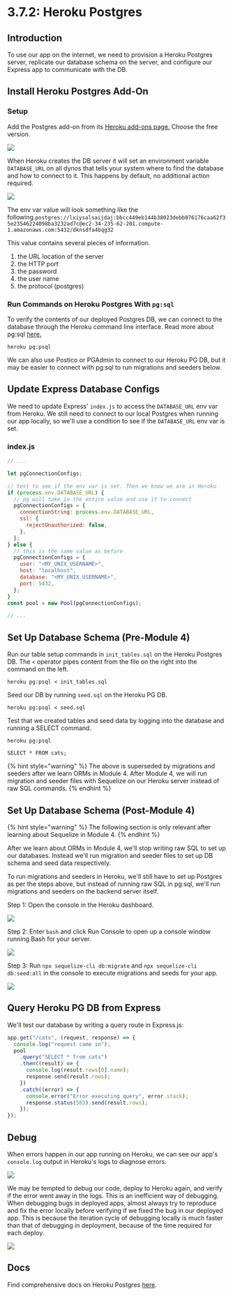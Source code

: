# 3.7.2: Heroku Postgres

## Introduction

To use our app on the internet, we need to provision a Heroku Postgres server, replicate our database schema on the server, and configure our Express app to communicate with the DB.

## Install Heroku Postgres Add-On

### Setup

Add the Postgres add-on from its [Heroku add-ons page.](https://elements.heroku.com/addons/heroku-postgresql) Choose the free version.

![](../../.gitbook/assets/screen-shot-2020-12-10-at-4.50.38-pm.png)

When Heroku creates the DB server it will set an environment variable `DATABASE_URL` on all dynos that tells your system where to find the database and how to connect to it. This happens by default, no additional action required.

![](../../.gitbook/assets/screen-shot-2020-12-10-at-5.02.08-pm.png)

The env var value will look something like the following.`postgres://lxiysalsaijdaj:bbcc449eb144b38023debb076176caa62f35e23546224098ba3232ad7c@ec2-34-235-62-201.compute-1.amazonaws.com:5432/dknsdfa4bqg32`

This value contains several pieces of information.

1. the URL location of the server
2. the HTTP port
3. the password
4. the user name
5. the protocol \(postgres\)

### Run Commands on Heroku Postgres With `pg:sql`

To verify the contents of our deployed Postgres DB, we can connect to the database through the Heroku command line interface. Read more about pg:sql [here.](https://devcenter.heroku.com/articles/heroku-postgresql#pg-psql)

```text
heroku pg:psql
```

We can also use Postico or PGAdmin to connect to our Heroku PG DB, but it may be easier to connect with pg:sql to run migrations and seeders below.

## Update Express Database Configs

We need to update Express' `index.js` to access the `DATABASE_URL` env var from Heroku. We still need to connect to our local Postgres when running our app locally, so we'll use a condition to see if the `DATABASE_URL` env var is set.

### index.js

```javascript
// ...

let pgConnectionConfigs;

// test to see if the env var is set. Then we know we are in Heroku
if (process.env.DATABASE_URL) {
  // pg will take in the entire value and use it to connect
  pgConnectionConfigs = {
    connectionString: process.env.DATABASE_URL,
    ssl: {
      rejectUnauthorized: false,
    },
  };
} else {
  // this is the same value as before
  pgConnectionConfigs = {
    user: "<MY_UNIX_USERNAME>",
    host: "localhost",
    database: "<MY_UNIX_USERNAME>",
    port: 5432,
  };
}
const pool = new Pool(pgConnectionConfigs);

// ...
```

## Set Up Database Schema \(Pre-Module 4\)

Run our table setup commands in `init_tables.sql` on the Heroku Postgres DB. The `<` operator pipes content from the file on the right into the command on the left.

```text
heroku pg:psql < init_tables.sql
```

Seed our DB by running `seed.sql` on the Heroku PG DB.

```text
heroku pg:psql < seed.sql
```

Test that we created tables and seed data by logging into the database and running a SELECT command.

```text
heroku pg:psql
```

```text
SELECT * FROM cats;
```

{% hint style="warning" %}
The above is superseded by migrations and seeders after we learn ORMs in Module 4. After Module 4, we will run migration and seeder files with Sequelize on our Heroku server instead of raw SQL commands.
{% endhint %}

## Set Up Database Schema \(Post-Module 4\)

{% hint style="warning" %}
The following section is only relevant after learning about Sequelize in Module 4.
{% endhint %}

After we learn about ORMs in Module 4, we'll stop writing raw SQL to set up our databases. Instead we'll run migration and seeder files to set up DB schema and seed data respectively.

To run migrations and seeders in Heroku, we'll still have to set up Postgres as per the steps above, but instead of running raw SQL in pg:sql, we'll run migrations and seeders on the backend server itself.

Step 1: Open the console in the Heroku dashboard.

![](../../.gitbook/assets/jie-ping-20210308-15.40.37.png)

Step 2: Enter `bash` and click Run Console to open up a console window running Bash for your server.

![](../../.gitbook/assets/jie-ping-20210308-15.40.44.png)

Step 3: Run `npx sequelize-cli db:migrate` and `npx sequelize-cli db:seed:all` in the console to execute migrations and seeds for your app.

![](../../.gitbook/assets/jie-ping-20210308-15.39.14.png)

## Query Heroku PG DB from Express

We'll test our database by writing a query route in Express.js:

```javascript
app.get("/cats", (request, response) => {
  console.log("request came in");
  pool
    .query("SELECT * from cats")
    .then((result) => {
      console.log(result.rows[0].name);
      response.send(result.rows);
    })
    .catch((error) => {
      console.error("Error executing query", error.stack);
      response.status(503).send(result.rows);
    });
});
```

## Debug

When errors happen in our app running on Heroku, we can see our app's `console.log` output in Heroku's logs to diagnose errors.

![](../../.gitbook/assets/screen-shot-2020-12-10-at-5.32.53-pm.png)

We may be tempted to debug our code, deploy to Heroku again, and verify if the error went away in the logs. This is an inefficient way of debugging. When debugging bugs in deployed apps, almost always try to reproduce and fix the error locally before verifying if we fixed the bug in our deployed app. This is because the iteration cycle of debugging locally is much faster than that of debugging in deployment, because of the time required for each deploy.

![](../../.gitbook/assets/screen-shot-2020-12-10-at-5.33.00-pm.png)

## Docs

Find comprehensive docs on Heroku Postgres [here](https://devcenter.heroku.com/articles/heroku-postgresql).

